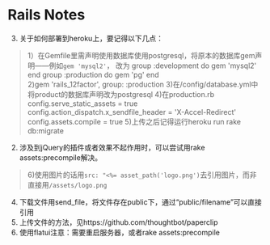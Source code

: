 Rails Notes
====
3. 关于如何部署到heroku上，要记得以下几点：
>1）在Gemfile里需声明使用数据库使用postgresql，将原本的数据库gem声明——例如`gem 'mysql2'`，
改为
	group :development do
	  gem 'mysql2'
	end
	group :production do
	  gem 'pg'
	end    
>2)gem 'rails_12factor', group: :production
>3)在/config/database.yml中将product的数据库声明改为postgresql
>4)在production.rb
	config.serve_static_assets = true
	config.action_dispatch.x_sendfile_header = 'X-Accel-Redirect'
	config.assets.compile = true
>5)上传之后记得运行heroku run rake db:migrate
2. 涉及到jQuery的插件或者效果不起作用时，可以尝试用rake assets:precompile解决。
>6)使用图片的话用`src: "<%= asset_path('logo.png')`去引用图片，而非直接用`/assets/logo.png`
4. 下载文件用send_file，将文件存在public下，通过“public/filename”可以直接引用
5. 上传文件的方法，见https://github.com/thoughtbot/paperclip
6. 使用flatui注意：需要重启服务器，或者rake assets:precompile
